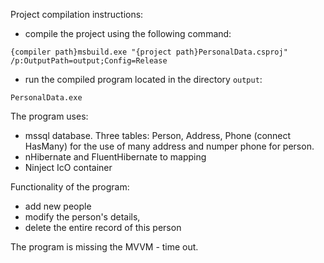 Project compilation instructions:

- compile the project using the following command:

```
{compiler path}msbuild.exe "{project path}PersonalData.csproj" /p:OutputPath=output;Config=Release
```

- run the compiled program located in the directory `output`:

```
PersonalData.exe
```

The program uses:

- mssql database. Three tables: Person, Address, Phone (connect HasMany) for the use of many address and numper phone for person.
- nHibernate and FluentHibernate to mapping
- Ninject IcO container

Functionality of the program:

- add new people
- modify the person's details,
- delete the entire record of this person

The program is missing the MVVM - time out.
